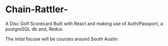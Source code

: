 # Chain-Rattler-
A Disc Golf Scorecard
Built with React and making use of Auth/Passport, a postgreSQL db and, Redux. 

The inital focuse will be courses around South Austin

